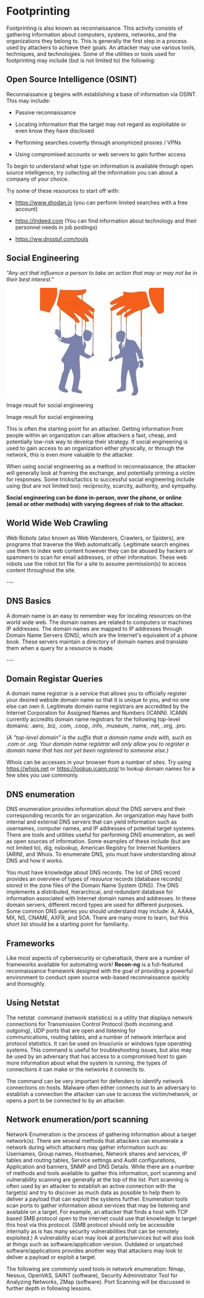 Footprinting
============

Footprinting is also known as reconnaissance. This activity consists of
gathering information about computers, systems, networks, and the organizations
they belong to. This is generally the first step in a process used by attackers
to achieve their goals. An attacker may use various tools, techniques, and
technologies. Some of the utilities or tools used for footprinting may include
(but is not limited to) the following:

Open Source Intelligence (OSINT)
--------------------------------

Reconnaissance g begins with establishing a base of information via OSINT. This
may include:

-   Passive reconnaissance

-   Locating information that the target may not regard as exploitable or even
    know they have disclosed

-   Performing searches covertly through anonymized proxies / VPNs

-   Using compromised accounts or web servers to gain further access

To begin to understand what type on information is available through open source
intelligence, try collecting all the information you can about a company of your
choice.

Try some of these resources to start off with:

-   <https://www.shodan.io> (you can perform limited searches with a free
    account)

-   https://Indeed.com (You can find information about technology and their
    personnel needs in job postings)

-   <https://ww.dnsstuf.com/tools>

Social Engineering
------------------

*"Any act that influence a person to take an action that may or may not be in
their best interest."*

![Image result for social engineering](media/6a685c9ec5e6e1d10ccb43dd6a9b37be.jpg)

Image result for social engineering

Image result for social engineering

This is often the starting point for an attacker. Getting information from
people within an organization can allow attackers a fast, cheap, and potentially
low-risk way to develop their strategy. If social engineering is used to gain
access to an organization either physically, or through the network, this is
even more valuable to the attacker.

When using social engineering as a method in reconnaissance, the attacker will
generally look at framing the exchange, and potentially priming a victim for
responses. Some tricks/tactics to successful social engineering include using
(but are not limited too): reciprocity, scarcity, authority, and sympathy.

**Social engineering can be done in-person, over the phone, or online (email or
other methods) with varying degrees of risk to the attacker.**

World Wide Web Crawling
-----------------------

Web Robots (also known as Web Wanderers, Crawlers, or Spiders), are programs
that traverse the Web automatically. Legitimate search engines use them to index
web content however they can be abused by hackers or spammers to scan for email
addresses, or other information. These web robots use the robot.txt file for a
site to assume permission(s) to access content throughout the site.

\---

DNS Basics
----------

A domain name is an easy to remember way for locating resources on the world
wide web. The domain names are related to computers or machines IP addresses.
The domain names are mapped to IP addresses through Domain Name Servers (DNS),
which are the Internet's equivalent of a phone book. These servers maintain a
directory of domain names and translate them when a query for a resource is
made.

\---

Domain Registar Queries
-----------------------

A domain name registrar is a service that allows you to officially register your
desired website domain name so that it is unique to you, and no one else can own
it. Legitimate domain name registrars are accredited by the Internet Corporation
for Assigned Names and Numbers (ICANN). ICANN currently accredits domain name
registrars for the following top-level domains: .aero, .biz, .com, .coop, .info,
.museum, .name, .net, .org, .pro.

*(A "top-level domain" is the suffix that a domain name ends with, such as .com
or .org. Your domain name registrar will only allow you to register a domain
name that has not yet been registered to someone else.)*

Whois can be accesses in your browser from a number of sites. Try using
<https://whois.net> or <https://lookup.icann.org/> to lookup domain names for a
few sites you use commonly.

DNS enumeration 
----------------

DNS enumeration provides information about the DNS servers and their
corresponding records for an organization. An organization may have both
internal and external DNS servers that can yield information such as usernames,
computer names, and IP addresses of potential target systems. There are tools
and utilities useful for performing DNS enumeration, as well as open sources of
information. Some examples of these include (but are not limited to), dig,
nslookup, American Registry for Internet Numbers (ARIN), and Whois. To enumerate
DNS, you must have understanding about DNS and how it works.

You must have knowledge about DNS records. The list of DNS record provides an
overview of types of resource records (database records) stored in the zone
files of the Domain Name System (DNS). The DNS implements a distributed,
hierarchical, and redundant database for information associated with Internet
domain names and addresses. In these domain servers, different record types are
used for different purposes. Some common DNS queries you should understand may
include: A, AAAA, MX, NS, CNAME, AXFR, and SOA. There are many more to learn,
but this short list should be a starting point for familiarity.

Frameworks
----------

Like most aspects of cybersecurity or cyberattack, there are a number of
frameworks available for automating work! **Recon-ng** is a full-featured
reconnaissance framework designed with the goal of providing a powerful
environment to conduct open source web-based reconnaissance quickly and
thoroughly.

Using Netstat
-------------

The netstat  command (network statistics) is a utility that displays network
connections for Transmission Control Protocol (both incoming and outgoing), UDP
ports that are open and listening for communications, routing tables, and a
number of network interface and protocol statistics. It can be used on
linux/unix or windows type operating systems. This command is useful for
troubleshooting issues, but also may be used by an adversary that has access to
a compromised host to gain more information about what the system is running,
the types of connections it can make or the networks it connects to.

The command can be very important for defenders to identify network connections
on hosts. Malware often either connects out to an adversary to establish a
connection the attacker can use to access the victim/network, or opens a port to
be connected to by an attacker.

Network enumeration/port scanning
---------------------------------

Network Enumeration is the process of gathering information about a target
network(s). There are several methods that attackers can enumerate a network
during which attackers may gather information such as: Usernames, Group names,
Hostnames, Network shares and services, IP tables and routing tables, Service
settings and Audit configurations, Application and banners, SNMP and DNS
Details. While there are a number of methods and tools available to gather this
information, port scanning and vulnerability scanning are generally at the top
of the list. Port scanning is often used by an attacker to establish an active
connection with the target(s) and try to discover as much data as possible to
help them to deliver a payload that can exploit the systems further. Enumeration
tools scan ports to gather information about services that may be listening and
available on a target. For example, an attacker that finds a host with TCP based
SMB protocol open to the internet could use that knowledge to target this host
via this protocol. (SMB protocol should only be accessible internally as is has
many security vulnerabilities that can be remotely exploited.) A vulnerability
scan may look at ports/services but will also look at things such as
software/application version. Outdated or unpatched software/applications
provides another way that attackers may look to deliver a payload or exploit a
target.

The following are commonly used tools in network enumeration: Nmap, Nessus,
OpenVAS, SAINT (software), Security Administrator Tool for Analyzing Networks,
ZMap (software). Port Scanning will be discussed in further depth in following
lessons.
